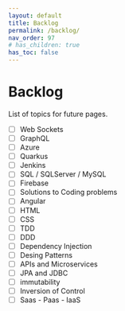```yaml
---
layout: default
title: Backlog
permalink: /backlog/
nav_order: 97
# has_children: true
has_toc: false
---
```


# Backlog

List of topics for future pages.

- [ ] Web Sockets
- [ ] GraphQL
- [ ] Azure
- [ ] Quarkus
- [ ] Jenkins
- [ ] SQL / SQLServer / MySQL
- [ ] Firebase
- [ ] Solutions to Coding problems
- [ ] Angular
- [ ] HTML
- [ ] CSS
- [ ] TDD
- [ ] DDD
- [ ] Dependency Injection
- [ ] Desing Patterns
- [ ] APIs and Microservices
- [ ] JPA and JDBC
- [ ] immutability
- [ ] Inversion of Control
- [ ] Saas - Paas - IaaS